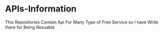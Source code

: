 # APIs-Information
This Repositories Contain Api For Many Type of Free Service so I have Write there  for Being Resuable
